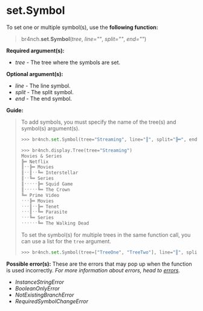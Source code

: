 # set.Symbol

To set one or multiple symbol(s), use the **following function:**

> br4nch.**set**.**Symbol**(*tree*, *line=""*, *split=""*, *end=""*)

**Required argument(s):**

- *tree* - The tree where the symbols are set.

**Optional argument(s):**

- *line* - The line symbol.
- *split* - The split symbol.
- *end* - The end symbol.

**Guide:**

> To add symbols, you must specify the name of the tree(s) and symbol(s) argument(s).
>
> ```python
> >>> br4nch.set.Symbol(tree="Streaming", line="║", split="╠═", end="╚═")
> 
> >>> br4nch.display.Tree(tree="Streaming")
> Movies & Series
> ╠═ Netflix
> ║ˑˑ╠═ Movies
> ║ˑˑ║ˑˑ╚═ Interstellar
> ║ˑˑ╚═ Series
> ║ˑˑˑˑˑ╠═ Squid Game
> ║ˑˑˑˑˑ╚═ The Crown
> ╚═ Prime Video
> ˑˑˑ╠═ Movies
> ˑˑˑ║ˑˑ╠═ Tenet
> ˑˑˑ║ˑˑ╚═ Parasite
> ˑˑˑ╚═ Series
> ˑˑˑˑˑˑ╚═ The Walking Dead
> ```
>
> To set the symbol(s) for multiple trees in the same function call, you can use a list for the `tree` argument.
>
> ```python
> >>> br4nch.set.Symbol(tree=["TreeOne", "TreeTwo"], line="║", split="╠═", end="╚═")
> ```

**Possible error(s):**
These are the errors that may pop up when the function is used incorrectly.
*For more information about errors, head to [errors](../../guides/errors.md).*

- *InstanceStringError*
- *BooleanOnlyError*
- *NotExistingBranchError*
- *RequiredSymbolChangeError*

